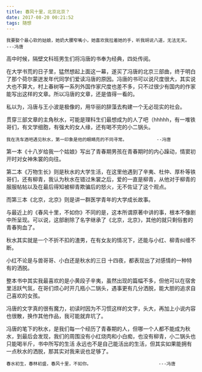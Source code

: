 ```yaml
---
title: 春风十里，北京北京？
date: 2017-08-20 00:21:52
tags: 随想
---
```


```北京，北京
我要娶个最心软的姑娘，她奶大腰窄嘴小，她喜欢我拉着她的手，听我胡说八道，无法无天。   	---冯唐
```



高中时候，隔壁文科班男生们将冯唐的书奉为经典，四处传阅。

在大学书荒的日子里，猛然想起上面这一幕，遂买了冯唐的北京三部曲，终于明白了那个荷尔蒙迸发年代同学们爱读冯唐的原因。冯唐的书可以说尺度很大，其实说大也不算大，村上春树等一系列外国作家尺度也差不多，只不过很少有国内的作家能写出这样的文章。所以冯唐的文章，还是值得一看的。

私以为，冯唐与王小波是极像的，用华丽的辞藻去构建一个无必现实的社会。

贯穿三部文章的主角秋水，可能是理科生们最想成为的人了吧（hhhhh，有一堆铁哥们，有文学细胞，有强大的女人缘，还有喝不完的小二锅头。

```万物生长
我在洗车酒吧遇见秋水，第一印象是他的眼睛亮的不同寻常。           --冯唐
```



第一本《十八岁给我一个姑娘》写出了青春期男孩在青春期时的内心躁动，情窦初开时对女神朱裳的向往。



第二本《万物生长》则是秋水的大学生活，在这里他遇到了辛夷、杜仲、厚朴等铁哥们，还有柳青，我认为秋水在错过朱裳之后，爱的一直是柳青，从他对于柳青的服服帖帖以及在最后得知被柳青欺骗后的怒火，无不佐证了这个观点。



而第三本《北京，北京》则是讲一群医学青年的大学成长故事。

与最近上的《春风十里，不如你》不同的是，这本所谓原著中讲的事，根本不像剧中所呈现。可以说，这部剧除了名字继承了《北京，北京》，其他的就只剩俗套的青春狗血了。

秋水其实就是一个不折不扣的渣男，在有女友的情况下，还能与小红、柳青纠缠不断。

小红不论是与兽哥哥、小白还是秋水的三日 十四夜，都表现出了对感情的一种特有的洒脱。

整本书中其实我最喜欢的是小黄段子辛夷，虽然出现的篇幅不多，但他可以在宿舍里活跃气氛，在哥们烦心时开几瓶小二锅头，遇事更有几分洒脱，能大胆的追求自己喜欢的女孩。



冯唐的文字真的很有魔力，初读时因为不习惯这样的文字，头大，再加上小说内容也很散，换作其他作品，我可能就弃坑了。



冯唐的笔下的秋水，是我们每一个经历了青春期的人，但哪一个人都不能成为秋水，到最后会发现，我们的周围没有小红烧肉和小白痴，也没有柳青，小二锅头也只能喝半斤，书中所写的生活   永远也不是自己能活出的生活，但其实如果能拥有一点秋水的洒脱，那其实对我来说也足够了。



```三十六大
春水初生，春林初盛，春风十里，不如你。                			---冯唐
```

